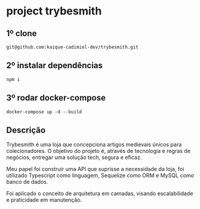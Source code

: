 # project trybesmith
## 1º clone
```git
git@github.com:kaique-cadimiel-dev/trybesmith.git
```

## 2º instalar dependências

```
npm i
```
## 3º rodar docker-compose

```
docker-compose up -d --build
```
<h2>Descrição</h2>
<p>Trybesmith é uma loja que concepciona artigos medievais únicos para colecionadores. O objetivo do projeto é, através de tecnologia e regras de negócios, entregar uma solução tech, segura e eficaz.</p>
<p>Meu papel foi construir uma API que suprisse a necessidade da loja, foi utilizado Typescript como linguagem, Sequelize como ORM e MySQL como banco de dados.</p>
<p>Foi aplicado o conceito de arquitetura em camadas, visando escalabilidade e praticidade em manutenção.</p>
